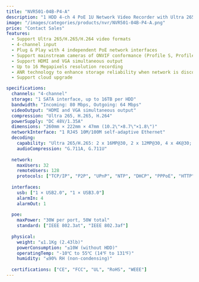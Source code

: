 ```yaml
---
title: "NVR501-04B-P4-A"
description: "1 HDD 4-ch 4 PoE 1U Network Video Recorder with Ultra 265/H.265/H.264 support, 4 independent PoE interfaces, and up to 16MP resolution recording"
image: "/images/categories/products/nvr/NVR501-04B-P4-A.png"
price: "Contact Sales"
features:
  - Support Ultra 265/H.265/H.264 video formats
  - 4-channel input
  - Plug & Play with 4 independent PoE network interfaces
  - Support mainstream cameras of ONVIF conformance (Profile S, Profile G, Profile T) and RTSP protocols
  - Support HDMI and VGA simultaneous output
  - Up to 16 Megapixels resolution recording
  - ANR technology to enhance storage reliability when network is disconnected
  - Support cloud upgrade

specifications:
  channels: "4-channel"
  storage: "1 SATA interface, up to 16TB per HDD"
  bandwidth: "Incoming: 80 Mbps, Outgoing: 64 Mbps"
  videoOutput: "HDMI and VGA simultaneous output"
  compression: "Ultra 265, H.265, H.264"
  powerSupply: "DC 48V/1.35A"
  dimensions: "260mm × 222mm × 47mm (10.2\"×8.7\"×1.8\")"
  networkInterface: "1 RJ45 10M/100M self-adaptive Ethernet"
  decoding:
    capability: "Ultra 265/H.265: 2 x 16MP@30, 2 x 12MP@30, 4 x 4K@30; H.264: 2 x 16MP(4800×2688)@30, 2 x 12MP@30, 2 x 4K@30, 4 x 5MP@30"
    audioCompression: "G.711A, G.711U"
  
  network:
    maxUsers: 32
    remoteUsers: 128
    protocols: ["TCP/IP", "P2P", "UPnP", "NTP", "DHCP", "PPPoE", "HTTP", "HTTPS", "DNS", "DDNS", "SNMP", "SMTP", "RTSP", "IPv6"]
  
  interfaces:
    usb: ["1 × USB2.0", "1 × USB3.0"]
    alarmIn: 4
    alarmOut: 1
  
  poe:
    maxPower: "30W per port, 50W total"
    standard: ["IEEE 802.3at", "IEEE 802.3af"]
  
  physical:
    weight: "≤1.1Kg (2.43lb)"
    powerConsumption: "≤10W (without HDD)"
    operatingTemp: "-10℃ to 55℃ (14℉ to 131℉)"
    humidity: "≤90% RH (non-condensing)"
  
  certifications: ["CE", "FCC", "UL", "RoHS", "WEEE"]
---
```


